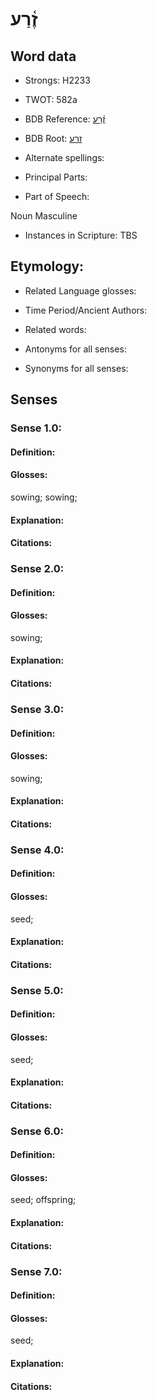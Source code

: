 # זֶ֫רַע

<!-- Status: S2="NeedsEdits" -->
<!-- Lexica used for edits:   -->

## Word data

* Strongs: H2233

* TWOT: 582a

* BDB Reference: [זֶ֫רַע](rc://en/bdb/dict/g.cl.ab)

* BDB Root: [זרע](rc://en/bdb/dict/g.cl.aa)

* Alternate spellings:

* Principal Parts:

* Part of Speech:

Noun Masculine

* Instances in Scripture: TBS

## Etymology:

* Related Language glosses:

* Time Period/Ancient Authors:

* Related words:

* Antonyms for all senses:

* Synonyms for all senses:

## Senses

### Sense 1.0:

#### Definition:

#### Glosses:

sowing; sowing; 

#### Explanation:

#### Citations:



### Sense 2.0:

#### Definition:

#### Glosses:

sowing; 

#### Explanation:

#### Citations:



### Sense 3.0:

#### Definition:

#### Glosses:

sowing; 

#### Explanation:

#### Citations:



### Sense 4.0:

#### Definition:

#### Glosses:

seed; 

#### Explanation:

#### Citations:



### Sense 5.0:

#### Definition:

#### Glosses:

seed; 

#### Explanation:

#### Citations:



### Sense 6.0:

#### Definition:

#### Glosses:

seed; offspring; 

#### Explanation:

#### Citations:



### Sense 7.0:

#### Definition:

#### Glosses:

seed; 

#### Explanation:

#### Citations:



